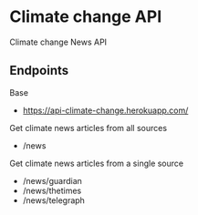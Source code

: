 # Climate change API

Climate change News API

## Endpoints

Base

- https://api-climate-change.herokuapp.com/

Get climate news articles from all sources

- /news

Get climate news articles from a single source

- /news/guardian
- /news/thetimes
- /news/telegraph
